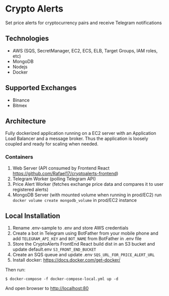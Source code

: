 # Crypto Alerts
Set price alerts for cryptocurrency pairs and receive Telegram notifications

## Technologies
* AWS (SQS, SecretManager, EC2, ECS, ELB, Target Groups, IAM roles, etc)
* MongoDB
* Nodejs
* Docker

## Supported Exchanges
* Binance
* Bitmex

## Architecture
Fully dockerized application running on a EC2 server with an Application Load Balancer and a message broker. Thus the application is loosely coupled and ready for scaling when needed.

### Containers
1. Web Server (API consumed by Frontend React <https://github.com/Rafael17/cryptoalerts-frontend>)
2. Telegram Worker (polling Telegram API)
3. Price Alert Worker (fetches exchange price data and compares it to user registered alerts)
4. MongoDB Server (with mounted volume when running in prod/EC2) run `docker volume create mongodb_volume` in prod/EC2 instance

## Local Installation
1. Rename .env-sample to .env and store AWS credentials
2. Create a bot in Telegram using BotFather from your mobile phone and add `TELEGRAM_API_KEY` and `BOT_NAME` from BotFather in .env file
3. Store the CryptoAlerts FrontEnd React build dist in an S3 bucket and update default.env `S3_FRONT_END_BUCKET`
4. Create an SQS queue and update .env `SQS_URL_FOR_PRICE_ALERT_URL`
5. Install docker: <https://docs.docker.com/get-docker/>

Then run: 
```shell
$ docker-compose -f docker-compose-local.yml up -d
```
And open browser to <http://localhost:80>




